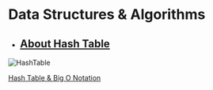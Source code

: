 # Data Structures & Algorithms

- ## [About Hash Table](https://www.digitalocean.com/community/tutorials/hash-table-in-c-plus-plus) 
![HashTable](https://www.databricks.com/wp-content/uploads/2018/12/hash-buckets.jpg)

[Hash Table & Big O Notation](https://lukabaramishvili.medium.com/data-structure-hash-table-big-o-notation-a2ee869be861)

